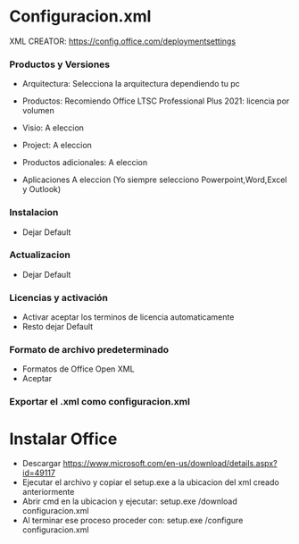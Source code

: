 
# Configuracion.xml

XML CREATOR: https://config.office.com/deploymentsettings

### Productos y Versiones
- Arquitectura:
Selecciona la arquitectura dependiendo tu pc

- Productos:
Recomiendo Office LTSC Professional Plus 2021: licencia por volumen

- Visio:
A eleccion

- Project:
A eleccion

- Productos adicionales:
A eleccion

- Aplicaciones 
A eleccion
(Yo siempre selecciono Powerpoint,Word,Excel y Outlook)

### Instalacion
- Dejar Default

### Actualizacion
- Dejar Default

### Licencias y activación 
- Activar aceptar los terminos de licencia automaticamente
- Resto dejar Default

### Formato de archivo predeterminado
- Formatos de Office Open XML
- Aceptar 

### Exportar el .xml como configuracion.xml 

# Instalar Office

- Descargar https://www.microsoft.com/en-us/download/details.aspx?id=49117
- Ejecutar el archivo y copiar el setup.exe a la ubicacion del xml creado anteriormente
- Abrir cmd en la ubicacion y ejecutar: setup.exe /download configuracion.xml
- Al terminar ese proceso proceder con: setup.exe /configure configuracion.xml
